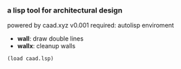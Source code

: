 ### a lisp tool for architectural design

powered by caad.xyz  v0.001
required: autolisp enviroment

* **wall**: draw double lines  
* **wallx**: cleanup walls

```
(load caad.lsp)
```



